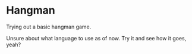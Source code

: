 # Hangman

Trying out a basic hangman game.

Unsure about what language to use as of now. Try it and see how it goes, yeah?
